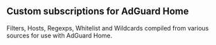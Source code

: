 ## Custom subscriptions for AdGuard Home
Filters, Hosts, Regexps, Whitelist and Wildcards compiled from various sources for use with AdGuard Home.
